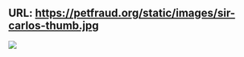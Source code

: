 URL: https://petfraud.org/static/images/sir-carlos-thumb.jpg
---
![](https://petfraud.org/static/images/sir-carlos-thumb.jpg)